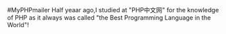 #MyPHPmailer
Half yeaar ago,I studied at "PHP中文网" for the knowledge of PHP as it always was called "the Best Programming Language in the World"!
